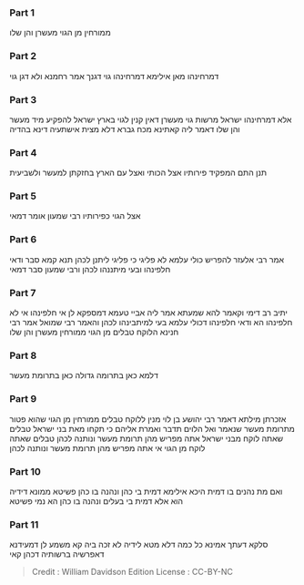 
### Part 1
ממורחין מן הגוי מעשרן והן שלו 

### Part 2
דמרחינהו מאן אילימא דמרחינהו גוי דגנך אמר רחמנא ולא דגן גוי 

### Part 3
אלא דמרחינהו ישראל מרשות גוי מעשרן דאין קנין לגוי בארץ ישראל להפקיע מיד מעשר והן שלו דאמר ליה קאתינא מכח גברא דלא מצית אישתעיה דינא בהדיה

### Part 4
תנן התם המפקיד פירותיו אצל הכותי ואצל עם הארץ בחזקתן למעשר ולשביעית 

### Part 5
אצל הגוי כפירותיו רבי שמעון אומר דמאי 

### Part 6
אמר רבי אלעזר להפריש כולי עלמא לא פליגי כי פליגי ליתנן לכהן תנא קמא סבר ודאי חלפינהו ובעי מיתננהו לכהן ורבי שמעון סבר דמאי 

### Part 7
יתיב רב דימי וקאמר להא שמעתא אמר ליה אביי טעמא דמספקא לן אי חלפינהו אי לא חלפינהו הא ודאי חלפינהו דכולי עלמא בעי למיתבינהו לכהן והאמר רבי שמואל אמר רבי חנינא הלוקח טבלים מן הגוי ממורחין מעשרן והן שלו 

### Part 8
דלמא כאן בתרומה גדולה כאן בתרומת מעשר 

### Part 9
אזכרתן מילתא דאמר רבי יהושע בן לוי מנין ללוקח טבלים ממורחין מן הגוי שהוא פטור מתרומת מעשר שנאמר ואל הלוים תדבר ואמרת אליהם כי תקחו מאת בני ישראל טבלים שאתה לוקח מבני ישראל אתה מפריש מהן תרומת מעשר ונותנה לכהן טבלים שאתה לוקח מן הגוי אי אתה מפריש מהן תרומת מעשר ונותנה לכהן

### Part 10
ואם מת נהנים בו דמית היכא אילימא דמית בי כהן ונהנה בו כהן פשיטא ממונא דידיה הוא אלא דמית בי בעלים ונהנה בו כהן הא נמי פשיטא 

### Part 11
סלקא דעתך אמינא כל כמה דלא מטא לידיה לא זכה ביה קא משמע לן דמעידנא דאפרשיה ברשותיה דכהן קאי 

>Credit : William Davidson Edition
>License : CC-BY-NC